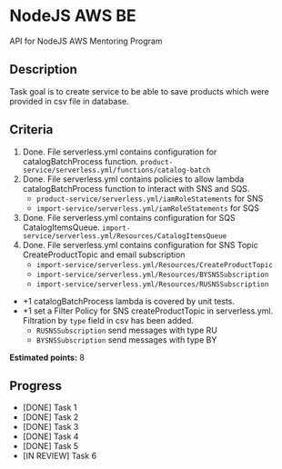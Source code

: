 # NodeJS AWS BE
API for NodeJS AWS Mentoring Program

## Description
Task goal is to create service to be able to save products which were provided in csv file in database.

## Criteria
1. Done. File serverless.yml contains configuration for catalogBatchProcess function. 
   `product-service/serverless.yml/functions/catalog-batch`
2. Done. File serverless.yml contains policies to allow lambda catalogBatchProcess function to interact with SNS and SQS.
   - `product-service/serverless.yml/iamRoleStatements` for SNS
   - `import-service/serverless.yml/iamRoleStatements` for SQS
3. Done. File serverless.yml contains configuration for SQS CatalogItemsQueue.
   `import-service/serverless.yml/Resources/CatalogItemsQueue`
4. Done. File serverless.yml contains configuration for SNS Topic CreateProductTopic and email subscription
   - `import-service/serverless.yml/Resources/CreateProductTopic` 
   - `import-service/serverless.yml/Resources/BYSNSSubscription` 
   - `import-service/serverless.yml/Resources/RUSNSSubscription` 
   
- +1 catalogBatchProcess lambda is covered by unit tests.
- +1 set a Filter Policy for SNS createProductTopic in serverless.yml. Filtration by `type` field in csv has been added.
   - `RUSNSSubscription` send messages with type RU
   - `BYSNSSubscription` send messages with type BY

**Estimated points:** 8

## Progress
* [DONE] Task 1
* [DONE] Task 2
* [DONE] Task 3
* [DONE] Task 4
* [DONE] Task 5
* [IN REVIEW] Task 6


